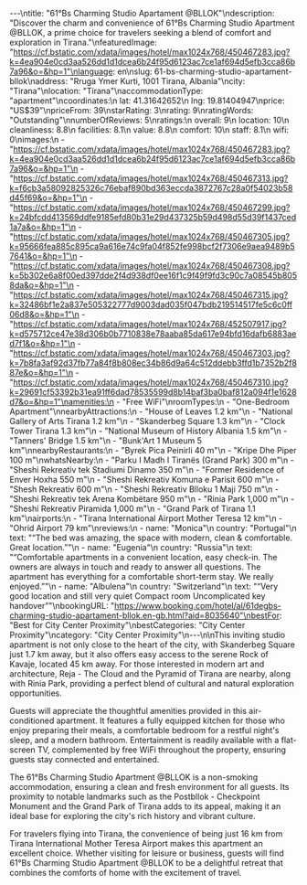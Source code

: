---\ntitle: "61°Bs Charming Studio Apartament @BLLOK"\ndescription: "Discover the charm and convenience of 61°Bs Charming Studio Apartment @BLLOK, a prime choice for travelers seeking a blend of comfort and exploration in Tirana."\nfeaturedImage: "https://cf.bstatic.com/xdata/images/hotel/max1024x768/450467283.jpg?k=4ea904e0cd3aa526dd1d1dcea6b24f95d6123ac7ce1af694d5efb3cca86b7a96&o=&hp=1"\nlanguage: en\nslug: 61-bs-charming-studio-apartament-bllok\naddress: "Rruga Ymer Kurti, 1001 Tirana, Albania"\ncity: "Tirana"\nlocation: "Tirana"\naccommodationType: "apartment"\ncoordinates:\n  lat: 41.31642652\n  lng: 19.81404947\nprice: "US$39"\npriceFrom: 39\nstarRating: 3\nrating: 9\nratingWords: "Outstanding"\nnumberOfReviews: 5\nratings:\n  overall: 9\n  location: 10\n  cleanliness: 8.8\n  facilities: 8.1\n  value: 8.8\n  comfort: 10\n  staff: 8.1\n  wifi: 0\nimages:\n  - "https://cf.bstatic.com/xdata/images/hotel/max1024x768/450467283.jpg?k=4ea904e0cd3aa526dd1d1dcea6b24f95d6123ac7ce1af694d5efb3cca86b7a96&o=&hp=1"\n  - "https://cf.bstatic.com/xdata/images/hotel/max1024x768/450467313.jpg?k=f6cb3a58092825326c76ebaf890bd363eccda3872767c28a0f54023b58d45f69&o=&hp=1"\n  - "https://cf.bstatic.com/xdata/images/hotel/max1024x768/450467299.jpg?k=24bfcdd413569ddfe9185efd80b31e29d437325b59d498d55d39f1437ced1a7a&o=&hp=1"\n  - "https://cf.bstatic.com/xdata/images/hotel/max1024x768/450467305.jpg?k=95666fea885c895ca9a616e74c9fa04f852fe998bcf2f7306e9aea9489b57641&o=&hp=1"\n  - "https://cf.bstatic.com/xdata/images/hotel/max1024x768/450467308.jpg?k=5b302e6a8f00ed397dde2f4d938df0ee16f1c9f49f9fd3c90c7a08545b8058da&o=&hp=1"\n  - "https://cf.bstatic.com/xdata/images/hotel/max1024x768/450467315.jpg?k=32486bf1e2a837e505322777d9003dad035f047bdb219514517fe5c6c0ff06d8&o=&hp=1"\n  - "https://cf.bstatic.com/xdata/images/hotel/max1024x768/452507917.jpg?k=d575712ce47e38d306b0b7710838e78aaba85da617e94bfd16dafb6883aed7f1&o=&hp=1"\n  - "https://cf.bstatic.com/xdata/images/hotel/max1024x768/450467303.jpg?k=7b8fa3af92d37fb77a84f8b808ec34b86d9a64c512ddebb3ffd1b7352b2f887e&o=&hp=1"\n  - "https://cf.bstatic.com/xdata/images/hotel/max1024x768/450467310.jpg?k=29691cf53392b31ea91ff6dad78535599d8b14baf3ba0baf812a094f1e1628d7&o=&hp=1"\namenities:\n  - "Free WiFi"\nroomTypes:\n  - "One-Bedroom Apartment"\nnearbyAttractions:\n  - "House of Leaves 1.2 km"\n  - "National Gallery of Arts Tirana 1.2 km"\n  - "Skanderbeg Square 1.3 km"\n  - "Clock Tower Tirana 1.3 km"\n  - "National Museum of History Albania 1.5 km"\n  - "Tanners' Bridge 1.5 km"\n  - "Bunk'Art 1 Museum 5 km"\nnearbyRestaurants:\n  - "Byrek Pica Peinirli 40 m"\n  - "Kripe Dhe Piper 100 m"\nwhatsNearby:\n  - "Parku I Madh I Tiranës (Grand Park) 300 m"\n  - "Sheshi Rekreativ tek Stadiumi Dinamo 350 m"\n  - "Former Residence of Enver Hoxha 550 m"\n  - "Sheshi Rekreativ Komuna e Parisit 600 m"\n  - "Shesh Rekreativ 600 m"\n  - "Sheshi Rekreativ Blloku 1 Maji 750 m"\n  - "Sheshi Rekreativ tek Arena Kombëtare 950 m"\n  - "Rinia Park 1,000 m"\n  - "Sheshi Rekreativ Piramida 1,000 m"\n  - "Grand Park of Tirana 1.1 km"\nairports:\n  - "Tirana International Airport Mother Teresa 12 km"\n  - "Ohrid Airport 79 km"\nreviews:\n  - name: "Monica"\n    country: "Portugal"\n    text: "“The bed was amazing, the space with modern, clean & comfortable. Great location.”"\n  - name: "Eugenia"\n    country: "Russia"\n    text: "“Comfortable apartments in a convenient location, easy check-in. The owners are always in touch and ready to answer all questions. The apartment has everything for a comfortable short-term stay. We really enjoyed.”"\n  - name: "Albulena"\n    country: "Switzerland"\n    text: "“Very good location and still very quiet
Compact room
Uncomplicated key handover”"\nbookingURL: "https://www.booking.com/hotel/al/61degbs-charming-studio-apartament-bllok.en-gb.html?aid=8035640"\nbestFor: "Best for City Center Proximity"\nbestCategories: "City Center Proximity"\ncategory: "City Center Proximity"\n---\n\nThis inviting studio apartment is not only close to the heart of the city, with Skanderbeg Square just 1.7 km away, but it also offers easy access to the serene Rock of Kavaje, located 45 km away. For those interested in modern art and architecture, Reja - The Cloud and the Pyramid of Tirana are nearby, along with Rinia Park, providing a perfect blend of cultural and natural exploration opportunities.

Guests will appreciate the thoughtful amenities provided in this air-conditioned apartment. It features a fully equipped kitchen for those who enjoy preparing their meals, a comfortable bedroom for a restful night's sleep, and a modern bathroom. Entertainment is readily available with a flat-screen TV, complemented by free WiFi throughout the property, ensuring guests stay connected and entertained.

The 61°Bs Charming Studio Apartment @BLLOK is a non-smoking accommodation, ensuring a clean and fresh environment for all guests. Its proximity to notable landmarks such as the Postbllok - Checkpoint Monument and the Grand Park of Tirana adds to its appeal, making it an ideal base for exploring the city's rich history and vibrant culture.

For travelers flying into Tirana, the convenience of being just 16 km from Tirana International Mother Teresa Airport makes this apartment an excellent choice. Whether visiting for leisure or business, guests will find 61°Bs Charming Studio Apartment @BLLOK to be a delightful retreat that combines the comforts of home with the excitement of travel.